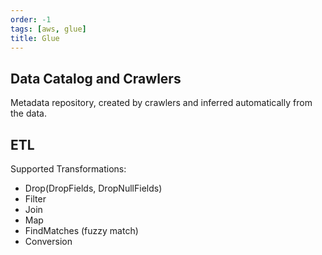 ```yaml
---
order: -1
tags: [aws, glue]
title: Glue
---
```


## Data Catalog and Crawlers

Metadata repository, created by crawlers and inferred automatically from the data.

## ETL

Supported Transformations:
- Drop(DropFields, DropNullFields)
- Filter
- Join
- Map
- FindMatches (fuzzy match)
- Conversion